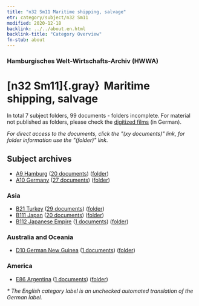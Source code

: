 ```yaml
---
title: "n32 Sm11 Maritime shipping, salvage"
etr: category/subject/n32 Sm11
modified: 2020-12-18
backlink: ../../about.en.html
backlink-title: "Category Overview"
fn-stub: about
---
```


### Hamburgisches Welt-Wirtschafts-Archiv (HWWA)
# [n32 Sm11]{.gray}&#8201; Maritime shipping, salvage&#160; 





In total 7 subject folders, 99 documents - folders incomplete.
For material not published as folders, please check the [digitized films](/film/h1_sh) (in German).

_For direct access to the documents, click the "(xy documents)" link, for folder information use the "(folder)" link._

## Subject archives


- [A9 Hamburg](../../../geo/about.en.html#A9) (<a href="https://dfg-viewer.de/show/?tx_dlf[id]=https://pm20.zbw.eu/mets/sh/1409xx/140905/1455xx/145580/public.mets.en.xml" target="_blank">20 documents</a>) ([folder](http://purl.org/pressemappe20/folder/sh/140905,145580))
- [A10 Germany](../../../geo/about.en.html#A10) (<a href="https://dfg-viewer.de/show/?tx_dlf[id]=https://pm20.zbw.eu/mets/sh/1261xx/126128/1455xx/145580/public.mets.en.xml" target="_blank">27 documents</a>) ([folder](http://purl.org/pressemappe20/folder/sh/126128,145580))

### Asia

- [B21 Turkey](../../../geo/about.en.html#B21) (<a href="https://dfg-viewer.de/show/?tx_dlf[id]=https://pm20.zbw.eu/mets/sh/1411xx/141111/1455xx/145580/public.mets.en.xml" target="_blank">29 documents</a>) ([folder](http://purl.org/pressemappe20/folder/sh/141111,145580))
- [B111 Japan](../../../geo/about.en.html#B111) (<a href="https://dfg-viewer.de/show/?tx_dlf[id]=https://pm20.zbw.eu/mets/sh/1412xx/141272/1455xx/145580/public.mets.en.xml" target="_blank">20 documents</a>) ([folder](http://purl.org/pressemappe20/folder/sh/141272,145580))
- [B112 Japanese Empire](../../../geo/about.en.html#B112) (<a href="https://dfg-viewer.de/show/?tx_dlf[id]=https://pm20.zbw.eu/mets/sh/1412xx/141273/1455xx/145580/public.mets.en.xml" target="_blank">1 documents</a>) ([folder](http://purl.org/pressemappe20/folder/sh/141273,145580))

### Australia and Oceania

- [D10 German New Guinea](../../../geo/about.en.html#D10) (<a href="https://dfg-viewer.de/show/?tx_dlf[id]=https://pm20.zbw.eu/mets/sh/1416xx/141601/1455xx/145580/public.mets.en.xml" target="_blank">1 documents</a>) ([folder](http://purl.org/pressemappe20/folder/sh/141601,145580))

### America

- [E86 Argentina](../../../geo/about.en.html#E86) (<a href="https://dfg-viewer.de/show/?tx_dlf[id]=https://pm20.zbw.eu/mets/sh/1416xx/141692/1455xx/145580/public.mets.en.xml" target="_blank">1 documents</a>) ([folder](http://purl.org/pressemappe20/folder/sh/141692,145580))


_* The English category label is an unchecked automated translation of the German label._

